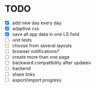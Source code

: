 # TODO

- [x] add new day every day
- [x] adaptive css
- [x] save all app data in one LS field
- [ ] unit tests
- [ ] choose from several layouts
- [ ] browser notifications?
- [ ] create more than one page
- [ ] backward compatibility after updates
- [ ] backend
- [ ] share links
- [ ] export/import progress
